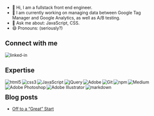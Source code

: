 - 👋 Hi, I am a fullstack front end engineer.
- <g-emoji class="g-emoji" alias="telescope" fallback-src="https://github.githubassets.com/images/icons/emoji/unicode/1f52d.png">🔭</g-emoji> I am currently working on managing data between Google Tag Manager and Google Analytics, as well as A/B testing.
- <g-emoji class="g-emoji" alias="speech_balloon" fallback-src="https://github.githubassets.com/images/icons/emoji/unicode/1f4ac.png">💬</g-emoji> Ask me about: JavaScript, CSS.
- <g-emoji class="g-emoji" alias="smile" fallback-src="https://github.githubassets.com/images/icons/emoji/unicode/1f604.png">😄</g-emoji> Pronouns: (seriously?)</li>
<!--- 👀 I’m interested in ...
- 🌱 I’m currently learning ...
- 💞️ I’m looking to collaborate on ...
- 📫 How to reach me ...
-->
<!---
tfox58/tfox58 is a ✨ special ✨ repository because its `README.md` (this file) appears on your GitHub profile.
You can click the Preview link to take a look at your changes.
--->
<!---### Hello World ??

- ?? Working on multiple frontend and backend project using React and Nodejs
- ?? Learning design patterns in depth--->

## Connect with me

<a href="https://www.linkedin.com/in/terryfox1/"><img align="left" alt="linked-in" src="https://img.shields.io/badge/linkedin-%230077B5.svg?&style=for-the-badge&logo=linkedin&logoColor=white" /></a>
<br>

## Expertise

<img align="left" alt="html5" src="https://img.shields.io/badge/-HTML5-E34F26?style=flat-square&amp;logo=html5&amp;logoColor=white" />
<img align="left" alt="css3" src="https://img.shields.io/badge/CSS%20-%231572B6.svg?style=flat-square&amp;logo=css3&amp;logoColor=white" />
<img align="left" alt="JavaScript" src="https://img.shields.io/badge/JavaScript%20-%23F7DF1E.svg?style=flat-square&amp;logo=javascript&amp;logoColor=black" />
<img align="left" alt="jQuery" src="https://img.shields.io/badge/jquery-%230769AD.svg?style=flat-square&logo=jquery&logoColor=white"/>
<img align="left" alt="Adobe" src="https://img.shields.io/badge/Adobe%20-%23FF0000.svg?style=flat-square&amp;logo=adobe&amp;logoColor=white" />
<img align="left" alt="Git" src="https://img.shields.io/badge/-Git-F05032?style=flat-square&amp;logo=git&amp;logoColor=white" />
<img align="left" alt="npm" src="https://img.shields.io/badge/-NPM-CB3837?style=flat-square&amp;logo=npm&amp;logoColor=white" />
<img align="left" alt="Medium" src="https://img.shields.io/badge/Medium-12100E?style=flat-square&logo=medium&logoColor=white"/>
<img align="left" alt="Adobe Photoshop" src="https://camo.githubusercontent.com/8ffe85b1568f67f58bb9988e94edcd0694f2fcc3703fc41752250349bc8ffba5/68747470733a2f2f696d672e736869656c64732e696f2f62616467652f61646f626570686f746f73686f702d2532333331413846462e7376673f7374796c653d666f722d7468652d6261646765266c6f676f3d61646f626570686f746f73686f70266c6f676f436f6c6f723d7768697465" data-canonical-src="https://img.shields.io/badge/adobephotoshop-%2331A8FF.svg?style=for-the-badge&amp;logo=adobephotoshop&amp;logoColor=white" style="max-width:100%;">
<img align="left" alt="Adobe Illustrator" src="https://camo.githubusercontent.com/adebf69c3dfb7263c36029d63cec270d152374fe8591bd3b7ebed6027cee5cc1/68747470733a2f2f696d672e736869656c64732e696f2f62616467652f61646f6265696c6c7573747261746f722d2532334646394130302e7376673f7374796c653d666f722d7468652d6261646765266c6f676f3d61646f6265696c6c7573747261746f72266c6f676f436f6c6f723d7768697465" data-canonical-src="https://img.shields.io/badge/adobeillustrator-%23FF9A00.svg?style=for-the-badge&amp;logo=adobeillustrator&amp;logoColor=white" style="max-width:100%;">
<img align="left" alt="markdown" src="https://img.shields.io/badge/Markdown-%23000000.svg?style=flat-square&amp;logo=markdown&amp;logoColor=white" />



<!--<img align="left" alt="react" src="https://img.shields.io/badge/react%20-%2320232a.svg?&style=for-the-badge&logo=react&logoColor=%2361DAFB" />
<img align="left" alt="nodejs" src="https://img.shields.io/badge/node.js%20-%2343853D.svg?&style=for-the-badge&logo=node.js&logoColor=white" />
<img align="left" alt="aws" src="https://img.shields.io/badge/Amazon%20AWS-%23232F3E?logo=amazon-aws&logoColor=white&style=for-the-badge" />
<img align="left" alt="medium" src="https://img.shields.io/badge/postgres-%23316192.svg?&style=for-the-badge&logo=postgresql&logoColor=white" />
<img align="left" alt="android" src="https://img.shields.io/badge/Android-3DDC84?logo=android&logoColor=white&style=for-the-badge" />
<img align="left" alt="spring" src="https://img.shields.io/badge/spring%20-%236DB33F.svg?&style=for-the-badge&logo=spring&logoColor=white" />-->
<br>

## Blog posts

<!-- BLOG-POST-LIST:START -->
- [Off to a “Great” Start](https://tjfox.medium.com/off-to-a-great-start-af77e19ef728?source=rss-f7c07647bc41------2)
<!-- BLOG-POST-LIST:END -->
